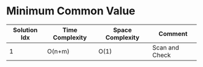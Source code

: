 # Minimum Common Value

| Solution Idx | Time Complexity | Space Complexity | Comment        |
| ------------ | --------------- | ---------------- | -------------- |
| 1            | O(n+m)          | O(1)             | Scan and Check |
